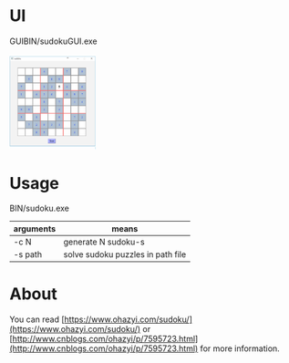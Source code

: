 
# UI

GUIBIN/sudokuGUI.exe


<img src="1.jpg" width="30%" height="30%"/>

# Usage

BIN/sudoku.exe


| arguments | means |
|-----------|-------|
|-c N       | generate N sudoku-s|
|-s path    | solve sudoku puzzles in path file |




# About

You can read [https://www.ohazyi.com/sudoku/](https://www.ohazyi.com/sudoku/) or [http://www.cnblogs.com/ohazyi/p/7595723.html](http://www.cnblogs.com/ohazyi/p/7595723.html) for more information.











